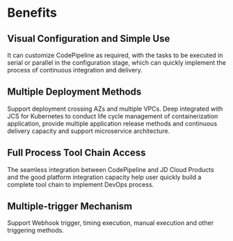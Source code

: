 # Benefits
## Visual Configuration and Simple Use
It can customize CodePipeline as required, with the tasks to be executed in serial or parallel in the configuration stage, which can quickly implement the process of continuous integration and delivery.
## Multiple Deployment Methods
Support deployment crossing AZs and multiple VPCs. Deep integrated with JCS for Kubernetes to conduct life cycle management of containerization application, provide multiple application release methods and continuous delivery capacity and support microservice architecture.
## Full Process Tool Chain Access 
The seamless integration between CodePipeline and JD Cloud Products and the good platform integration capacity help user quickly build a complete tool chain to implement DevOps process.
## Multiple-trigger Mechanism
Support Webhook trigger, timing execution, manual execution and other triggering methods.
